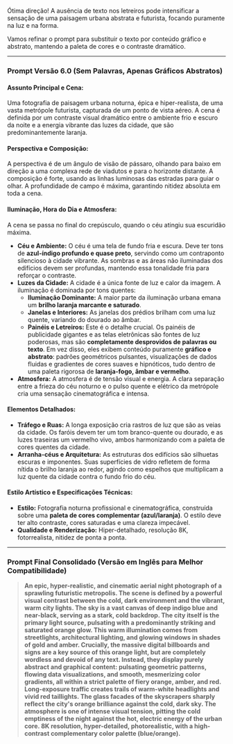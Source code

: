 Ótima direção! A ausência de texto nos letreiros pode intensificar a sensação de uma paisagem urbana abstrata e futurista, focando puramente na luz e na forma.

Vamos refinar o prompt para substituir o texto por conteúdo gráfico e abstrato, mantendo a paleta de cores e o contraste dramático.

---

### **Prompt Versão 6.0 (Sem Palavras, Apenas Gráficos Abstratos)**

#### **Assunto Principal e Cena:**
Uma fotografia de paisagem urbana noturna, épica e hiper-realista, de uma vasta metrópole futurista, capturada de um ponto de vista aéreo. A cena é definida por um contraste visual dramático entre o ambiente frio e escuro da noite e a energia vibrante das luzes da cidade, que são predominantemente laranja.

#### **Perspectiva e Composição:**
A perspectiva é de um ângulo de visão de pássaro, olhando para baixo em direção a uma complexa rede de viadutos e para o horizonte distante. A composição é forte, usando as linhas luminosas das estradas para guiar o olhar. A profundidade de campo é máxima, garantindo nitidez absoluta em toda a cena.

#### **Iluminação, Hora do Dia e Atmosfera:**
A cena se passa no final do crepúsculo, quando o céu atingiu sua escuridão máxima.
*   **Céu e Ambiente:** O céu é uma tela de fundo fria e escura. Deve ter tons de **azul-índigo profundo e quase preto**, servindo como um contraponto silencioso à cidade vibrante. As sombras e as áreas não iluminadas dos edifícios devem ser profundas, mantendo essa tonalidade fria para reforçar o contraste.
*   **Luzes da Cidade:** A cidade é a única fonte de luz e calor da imagem. A iluminação é dominada por tons quentes:
    *   **Iluminação Dominante:** A maior parte da iluminação urbana emana um **brilho laranja marcante e saturado**.
    *   **Janelas e Interiores:** As janelas dos prédios brilham com uma luz quente, variando do dourado ao âmbar.
    *   **Painéis e Letreiros:** Este é o detalhe crucial. Os painéis de publicidade gigantes e as telas eletrônicas são fontes de luz poderosas, mas são **completamente desprovidos de palavras ou texto**. Em vez disso, eles exibem conteúdo puramente **gráfico e abstrato**: padrões geométricos pulsantes, visualizações de dados fluidas e gradientes de cores suaves e hipnóticos, tudo dentro de uma paleta rigorosa de **laranja-fogo, âmbar e vermelho**.
*   **Atmosfera:** A atmosfera é de tensão visual e energia. A clara separação entre a frieza do céu noturno e o pulso quente e elétrico da metrópole cria uma sensação cinematográfica e intensa.

#### **Elementos Detalhados:**
*   **Tráfego e Ruas:** A longa exposição cria rastros de luz que são as veias da cidade. Os faróis devem ter um tom branco-quente ou dourado, e as luzes traseiras um vermelho vivo, ambos harmonizando com a paleta de cores quentes da cidade.
*   **Arranha-céus e Arquitetura:** As estruturas dos edifícios são silhuetas escuras e imponentes. Suas superfícies de vidro refletem de forma nítida o brilho laranja ao redor, agindo como espelhos que multiplicam a luz quente da cidade contra o fundo frio do céu.

#### **Estilo Artístico e Especificações Técnicas:**
*   **Estilo:** Fotografia noturna profissional e cinematográfica, construída sobre uma **paleta de cores complementar (azul/laranja)**. O estilo deve ter alto contraste, cores saturadas e uma clareza impecável.
*   **Qualidade e Renderização:** Hiper-detalhado, resolução 8K, fotorrealista, nitidez de ponta a ponta.

---

### **Prompt Final Consolidado (Versão em Inglês para Melhor Compatibilidade)**

> **An epic, hyper-realistic, and cinematic aerial night photograph of a sprawling futuristic metropolis. The scene is defined by a powerful visual contrast between the cold, dark environment and the vibrant, warm city lights. The sky is a vast canvas of deep indigo blue and near-black, serving as a stark, cold backdrop. The city itself is the primary light source, pulsating with a predominantly striking and saturated orange glow. This warm illumination comes from streetlights, architectural lighting, and glowing windows in shades of gold and amber. Crucially, the massive digital billboards and signs are a key source of this orange light, but are **completely wordless and devoid of any text**. Instead, they display purely **abstract and graphical content**: pulsating geometric patterns, flowing data visualizations, and smooth, mesmerizing color gradients, all within a strict palette of fiery orange, amber, and red. Long-exposure traffic creates trails of warm-white headlights and vivid red taillights. The glass facades of the skyscrapers sharply reflect the city's orange brilliance against the cold, dark sky. The atmosphere is one of intense visual tension, pitting the cold emptiness of the night against the hot, electric energy of the urban core. 8K resolution, hyper-detailed, photorealistic, with a high-contrast complementary color palette (blue/orange).**